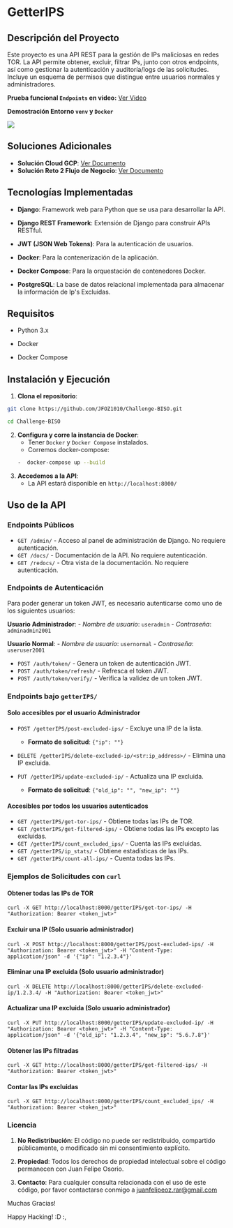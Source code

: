 # GetterIPS

  

## Descripción del Proyecto

Este proyecto es una API REST para la gestión de IPs maliciosas en redes TOR. La API permite obtener, excluir, filtrar IPs, junto con otros endpoints, así como gestionar la autenticación y auditoría/logs de las solicitudes. Incluye un esquema de permisos que distingue entre usuarios normales y administradores.

**Prueba funcional `Endpoints` en video:** [Ver Video](https://drive.google.com/file/d/19Tovd27FzccF09oAFttbefHXdz0CWrja/view?usp=sharing)

**Demostración Entorno `venv` y `Docker`** 

<a href="https://asciinema.org/a/673511" target="_blank"><img src="https://asciinema.org/a/673511.svg" /></a>

## Soluciones Adicionales

- **Solución Cloud GCP**: [Ver Documento](https://docs.google.com/document/d/1_MPDZHReXVXV71MRSsTcdpDIm9wBvWXF8lNe-VYk0bE/edit?usp=sharing)
- **Solución Reto 2 Flujo de Negocio**: [Ver Documento](https://docs.google.com/document/d/1PcQar9YblnnaPwFSoLBZErjwb-ZmNH_ygzXxbBfWdMI/edit?usp=sharing)

## Tecnologías Implementadas

  

-  **Django**: Framework web para Python que se usa para desarrollar la API.

-  **Django REST Framework**: Extensión de Django para construir APIs RESTful.

-  **JWT (JSON Web Tokens)**: Para la autenticación de usuarios.

-  **Docker**: Para la contenerización de la aplicación.

-  **Docker Compose**: Para la orquestación de contenedores Docker.

- **PostgreSQL**: La base de datos relacional implementada para almacenar la información de Ip's Excluidas. 


## Requisitos

- Python 3.x

- Docker

- Docker Compose

  

## Instalación y Ejecución


1.  **Clona el repositorio**:

```bash
git clone https://github.com/JFOZ1010/Challenge-BISO.git

cd Challenge-BISO
```
 2. **Configura y corre la instancia de Docker**:
	 - Tener `Docker` y `Docker Compose` instalados.
	 - Corremos docker-compose:
	```bash
	-  docker-compose up --build
	```
3. **Accedemos a la API**: 
	 - La API estará disponible en `http://localhost:8000/`

## Uso de la API
### Endpoints Públicos
-   `GET /admin/` - Acceso al panel de administración de Django. No requiere autenticación.
-   `GET /docs/` - Documentación de la API. No requiere autenticación.
-   `GET /redocs/` - Otra vista de la documentación. No requiere autenticación.

### Endpoints de Autenticación
Para poder generar un token JWT, es necesario autenticarse como uno de los siguientes usuarios:

**Usuario Administrador**: 
	- *Nombre de usuario*: `useradmin` 
	- *Contraseña*: `adminadmin2001` 
	
**Usuario Normal**: 
	- *Nombre de usuario*: `usernormal` 
	- *Contraseña*: `useruser2001`

-   `POST /auth/token/` - Genera un token de autenticación JWT.
-   `POST /auth/token/refresh/` - Refresca el token JWT.
-   `POST /auth/token/verify/` - Verifica la validez de un token JWT.

### Endpoints bajo `getterIPS/`
#### Solo accesibles por el usuario Administrador

-   `POST /getterIPS/post-excluded-ips/` - Excluye una IP de la lista.
    
    -   **Formato de solicitud**: `{"ip": ""}`
-   `DELETE /getterIPS/delete-excluded-ip/<str:ip_address>/` - Elimina una IP excluida.
    
-   `PUT /getterIPS/update-excluded-ip/` - Actualiza una IP excluida.
    
    -   **Formato de solicitud**: `{"old_ip": "", "new_ip": ""}`
#### Accesibles por todos los usuarios autenticados

-   `GET /getterIPS/get-tor-ips/` - Obtiene todas las IPs de TOR.
-   `GET /getterIPS/get-filtered-ips/` - Obtiene todas las IPs excepto las excluidas.
-   `GET /getterIPS/count_excluded_ips/` - Cuenta las IPs excluidas.
-   `GET /getterIPS/ip_stats/` - Obtiene estadísticas de las IPs.
-   `GET /getterIPS/count-all-ips/` - Cuenta todas las IPs.

### Ejemplos de Solicitudes con `curl`
#### Obtener todas las IPs de TOR
	curl -X GET http://localhost:8000/getterIPS/get-tor-ips/ -H "Authorization: Bearer <token_jwt>"
#### Excluir una IP (Solo usuario administrador)
	curl -X POST http://localhost:8000/getterIPS/post-excluded-ips/ -H "Authorization: Bearer <token_jwt>" -H "Content-Type: application/json" -d '{"ip": "1.2.3.4"}'
#### Eliminar una IP excluida (Solo usuario administrador)
	curl -X DELETE http://localhost:8000/getterIPS/delete-excluded-ip/1.2.3.4/ -H "Authorization: Bearer <token_jwt>"
#### Actualizar una IP excluida (Solo usuario administrador)
	curl -X PUT http://localhost:8000/getterIPS/update-excluded-ip/ -H "Authorization: Bearer <token_jwt>" -H "Content-Type: application/json" -d '{"old_ip": "1.2.3.4", "new_ip": "5.6.7.8"}'
#### Obtener las IPs filtradas
	curl -X GET http://localhost:8000/getterIPS/get-filtered-ips/ -H "Authorization: Bearer <token_jwt>"
#### Contar las IPs excluidas
	curl -X GET http://localhost:8000/getterIPS/count_excluded_ips/ -H "Authorization: Bearer <token_jwt>"
 
### Licencia

1. **No Redistribución**: El código no puede ser redistribuido, compartido públicamente, o modificado sin mi consentimiento explícito.

2. **Propiedad**: Todos los derechos de propiedad intelectual sobre el código permanecen con Juan Felipe Osorio.

3. **Contacto**: Para cualquier consulta relacionada con el uso de este código, por favor contactarse conmigo a juanfelipeoz.rar@gmail.com

Muchas Gracias! 

Happy Hacking! :D :,
